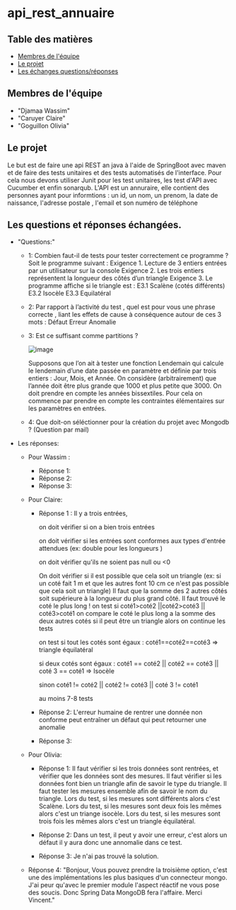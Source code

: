 # api_rest_annuaire

##  Table des matières

- [Membres de l'équipe](#teamMembers)
- [Le projet](#project)
- [Les échanges questions/réponses](#poll/res)


## <a name="teamMembers"> Membres de l'équipe

- "Djamaa Wassim"
- "Caruyer Claire"
- "Goguillon Olivia"

##  <a name="project"> Le projet
  
  Le but est de faire une api REST an java à l'aide de SpringBoot avec maven et de faire des tests unitaires et des tests automatisés de l'interface.
  Pour cela nous devons utiliser Junit pour les test unitaires, les test d'API avec Cucumber et enfin sonarqub.
  L'API est un annuraire, elle contient des personnes ayant pour informtions : un id, un nom, un prenom, la date de naissance, l'adresse postale , l'email et son numéro de téléphone
  
  
 ##  <a name="poll/res"> Les questions et réponses échangées.
  
  * "Questions:"
    * 1: Combien faut-il de tests pour tester correctement ce programme ? 
        Soit le programme suivant :
        Exigence 1. Lecture de 3 entiers entrées par un utilisateur sur la console
        Exigence 2. Les trois entiers représentent la longueur des côtés d’un triangle
        Exigence 3. Le programme affiche si le triangle est : 
        E3.1 Scalène  (cotés différents)
        E3.2 Isocèle
        E3.3 Equilatéral
    * 2: Par rapport à l’activité du test , quel est pour vous une phrase correcte , liant les effets de cause à conséquence autour de ces 3 mots : 
        Défaut
        Erreur
        Anomalie
    * 3: Est ce suffisant comme partitions ? 
  
      ![image](https://user-images.githubusercontent.com/48274610/118645082-c7f0c580-b7de-11eb-91c2-c11858e24862.png)
  
       Supposons que l’on ait à tester une fonction Lendemain qui calcule le lendemain d’une date passée en paramètre et définie par trois entiers : Jour, Mois, et Année. 
      On considère (arbitrairement) que l’année doit être plus grande que 1000 et plus petite que 3000. On doit prendre en compte les années bissextiles. 
      Pour cela on commence par prendre en compte les contraintes élémentaires sur les paramètres en entrées. 
    * 4: Que doit-on séléctionner pour la création du projet avec Mongodb ? (Question par mail)

* Les réponses:
  * Pour Wassim :
    * Réponse 1: 
    * Réponse 2: 
    * Réponse 3: 
  
  * Pour Claire:
    * Réponse 1 :
        Il y a trois entrées, 
  
        on doit vérifier si on a bien trois entrées
  
        on doit vérifier si les entrées sont conformes aux types d'entrée attendues (ex: double pour les longueurs )
  
        on doit vérifier qu'ils ne soient pas null ou <0 

        On doit vérifier si il est possible que cela soit un triangle (ex: si un coté fait 1 m et que les autres font 10 cm ce n'est pas possible que cela soit un triangle)
          Il faut que la somme des 2 autres côtés soit supérieure à la longueur du plus grand côté.
          Il faut trouvé le coté le plus long ! 
            on test si coté1>coté2 ||coté2>coté3 || coté3>coté1 
            on compare le coté le plus long a la somme des deux autres cotés 
            si il peut être un triangle alors on continue les tests

        on test si tout les cotés sont égaux : coté1==coté2==coté3 => triangle équilatéral 
          
        si deux cotés sont égaux : coté1 == coté2 || coté2 == coté3 || coté 3 == coté1 => Isocèle
          
        sinon coté1 != coté2 || coté2 != coté3 || coté 3 != coté1 

        au moins 7-8 tests
  
    * Réponse 2: L'erreur humaine de rentrer une donnée non conforme peut entraîner un défaut  qui peut retourner une anomalie
    * Réponse 3:
  
  * Pour Olivia:
    * Réponse 1: Il faut vérifier si les trois données sont rentrées, et vérifier que les données sont des mesures.
                 Il faut vérifier si les données font bien un triangle afin de savoir le type du triangle.
                 Il faut tester les mesures ensemble afin de savoir le nom du triangle.
                 Lors du test, si les mesures sont différents alors c'est Scalène.
                 Lors du test, si les mesures sont deux fois les mêmes alors c'est un triange isocèle.
                 Lors du test, si les mesures sont trois fois les mêmes alors c'est un triangle équilatéral.
                                                         
    * Réponse 2: Dans un test, il peut y avoir une erreur, c'est alors un défaut il y aura donc une annomalie dans ce test. 
    * Réponse 3:  Je n'ai pas trouvé la solution.
  
  
  * Réponse 4: 
      "Bonjour,
       Vous pouvez prendre la troisième option, c'est une des implémentations les plus basiques d'un connecteur mongo.
               J'ai peur qu'avec le premier module l'aspect réactif ne vous pose des soucis.
               Donc Spring Data MongoDB fera l'affaire.
               Merci
               Vincent."
  
  
